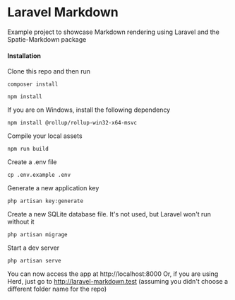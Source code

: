# Laravel Markdown
 Example project to showcase Markdown rendering using Laravel and the Spatie-Markdown package

#### Installation

Clone this repo and then run

```
composer install
```
```
npm install
```
If you are on Windows, install the following dependency
```
npm install @rollup/rollup-win32-x64-msvc
```
Compile your local assets
```
npm run build
```
Create a .env file
```
cp .env.example .env
```
Generate a new application key
```
php artisan key:generate
```
Create a new SQLite database file. It's not used, but Laravel won't run without it
```
php artisan migrage
```
Start a dev server
```
php artisan serve
```
You can now access the app at http://localhost:8000
Or, if you are using Herd, just go to http://laravel-markdown.test (assuming you didn't choose a different folder name for the repo)
